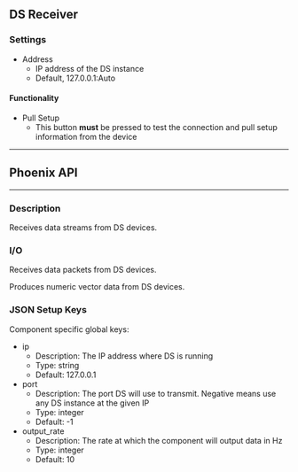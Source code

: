 ## DS Receiver
### Settings
- Address
  - IP address of the DS instance
  - Default, 127.0.0.1:Auto

#### Functionality
- Pull Setup
  - This button **must** be pressed to test the connection and pull setup information from the device
___
## Phoenix API
___
### Description

Receives data streams from DS devices.

### I/O

Receives data packets from DS devices.

Produces numeric vector data from DS devices.

### JSON Setup Keys

Component specific global keys:
- ip
  - Description: The IP address where DS is running
  - Type: string
  - Default: 127.0.0.1
- port
  - Description: The port DS will use to transmit. Negative means use any DS instance at the given IP
  - Type: integer
  - Default: -1
- output_rate
  - Description: The rate at which the component will output data in Hz
  - Type: integer
  - Default: 10
